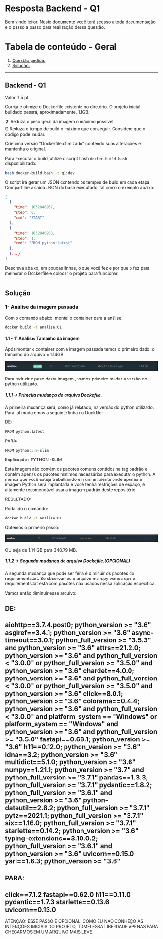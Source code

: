 # Resposta Backend - Q1 

Bem vindo leitor. Neste documento você terá acesso a toda documentação e o passo a passo para realização dessa questão.

# Tabela de conteúdo - Geral

1. [ Questão pedida. ](#desc)
2. [ Solução. ](#usage)

---

<a name="desc"></a>
<h2> Backend - Q1 </h2>

Valor: 1.5 pt

Corrija e otimize o Dockerfile existente no diretório.
O projeto inicial buildado pesará, aproximadamente, 1.1GB.

🏋️ Reduza o peso geral da imagem o máximo possível.  
⏰ Reduza o tempo de build o máximo que conseguir. Considere que o código pode mudar.

Crie uma versão "Dockerfile.otimizado" contendo suas alterações e mantenha o original.

Para executar o build, utilize o script bash ```docker-build.bash``` disponibilizado:

```bash
bash docker-build.bash -t q1:dev .
```

O script irá gerar um JSON contendo os tempos de build em cada etapa.
Compartilhe a saída JSON do bash executado, tal como o exemplo abaixo:

```json
[
  {
    "time": 1632846937,
    "step": 0,
    "cmd": "START"
  },
  {
    "time": 1632846958,
    "step": 1,
    "cmd": "FROM python:latest"
  },
  {...}
]
```

Descreva abaixo, em poucas linhas, o que você fez e por que o fez para melhorar o
Dockerfile e colocar o projeto para funcionar.

---

<a name="usage"></a>
<h2>Solução</h2>

<h3> 1- Análise da imagem passada </h3>

Com o comando abaixo, montei o container para a análise. 

```bash
docker build -t analise:01 .
```
<h4> 1.1 - 1° Análise: Tamanho da imagem </h4>
Após montar o container com a imagem passada temos o primeiro dado: o tamanho do arquivo = 1.14GB

![Imagem da primeira montagem ](Imgs/b_q1.1.PNG)

Para reduzir o peso desta imagem , vamos primeiro mudar a versão do python utilizado.

<h5> 1.1.1 -> Primeira mudança do arquivo Dockefile. </h5>
  
A primeira mudança será, como já relatado, na versão do python utilizado. 
Para tal mudaremos a seguinte linha no Dockfile:
  
DE:
  
```python
FROM python:latest
```
PARA:
  
```python
FROM python:3.9-slim
```
  
Explicação : PYTHON:<VERSION>-SLIM
  
Esta imagem não contém os pacotes comuns contidos na tag padrão e contém apenas os pacotes mínimos necessários para executar o python. A menos que você esteja trabalhando    em um ambiente onde apenas a imagem Python será implantada e você tenha restrições de espaço, é altamente recomendável usar a imagem padrão deste repositório.
  
RESULTADO: 

Rodando o comando:
```bash
docker build -t analise:01 .
```

Obtemos o primeiro passo:

![Imagem da segunda montagem ](Imgs/b_q1.2.PNG)

OU seja de 1.14 GB para 348.79 MB.

<h5> 1.1.2 -> Segunda mudança do arquivo Dockefile.(OPCIONAL) </h5>

A segunda mudança que pode ser feita é diminuir os pacotes do requirements.txt. Se observamos o arquivo main.py vemos que o requirements.txt está com pacotes não usados nessa aplicação especifica.

Vamos então diminuir esse arquivo:

DE:
---
aiohttp==3.7.4.post0; python_version >= "3.6"
asgiref==3.4.1; python_version >= "3.6"
async-timeout==3.0.1; python_full_version >= "3.5.3" and python_version >= "3.6"
attrs==21.2.0; python_version >= "3.6" and python_full_version < "3.0.0" or python_full_version >= "3.5.0" and python_version >= "3.6"
chardet==4.0.0; python_version >= "3.6" and python_full_version < "3.0.0" or python_full_version >= "3.5.0" and python_version >= "3.6"
click==8.0.1; python_version >= "3.6"
colorama==0.4.4; python_version >= "3.6" and python_full_version < "3.0.0" and platform_system == "Windows" or platform_system == "Windows" and python_version >= "3.6" and python_full_version >= "3.5.0"
fastapi==0.68.1; python_version >= "3.6"
h11==0.12.0; python_version >= "3.6"
idna==3.2; python_version >= "3.6"
multidict==5.1.0; python_version >= "3.6"
numpy==1.21.1; python_version >= "3.7" and python_full_version >= "3.7.1"
pandas==1.3.3; python_full_version >= "3.7.1"
pydantic==1.8.2; python_full_version >= "3.6.1" and python_version >= "3.6"
python-dateutil==2.8.2; python_full_version >= "3.7.1"
pytz==2021.1; python_full_version >= "3.7.1"
six==1.16.0; python_full_version >= "3.7.1"
starlette==0.14.2; python_version >= "3.6"
typing-extensions==3.10.0.2; python_full_version >= "3.6.1" and python_version >= "3.6"
uvicorn==0.15.0
yarl==1.6.3; python_version >= "3.6"
---

PARA:
---
click==7.1.2
fastapi==0.62.0
h11==0.11.0
pydantic==1.7.3
starlette==0.13.6
uvicorn==0.13.0
---

ATENÇÃO: ESSE PASSO É OPCIONAL, COMO EU NÃO CONHEÇO AS INTENÇÕES INICIAIS DO PROJETO, TOMEI ESSA LIBERDADE APENAS PARA CHEGARMOS EM UM ARQUIVO MAIS LEVE. 

